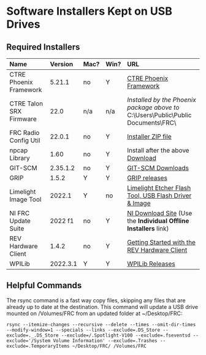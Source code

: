 # Software Installers Kept on USB Drives

## Required Installers

| Name | Version | Mac? | Win? | URL |
| :--- | :------ | :--- | ---- | :-- |
| CTRE Phoenix Framework | 5.21.1 | no | Y | [CTRE Phoenix Framework](https://store.ctr-electronics.com/software/) |
| CTRE Talon SRX Firmware | 22.0 | n/a | n/a | _Installed by the Phoenix package above to_<br>C:\Users\Public\Public Documents\FRC\ |
| FRC Radio Config Util | 22.0.1 | no | Y | [Installer ZIP file](https://firstfrc.blob.core.windows.net/frc2022/Radio/FRC_Radio_Configuration_22_0_1.zip) |
| npcap Library | 1.60 | no | Y | Install after the above [Download](https://npcap.com/#download)|
| GIT-SCM | 2.35.1.2 | no | Y | [GIT-SCM Downloads](https://git-scm.com/download/) |
| GRIP | 1.5.2 | Y | Y | [GRIP releases](https://github.com/WPIRoboticsProjects/GRIP/releases) |
| Limelight Image Tool | 2022.1 | Y | no | [Limelight Etcher Flash Tool, USB Flash Driver & Image](https://limelightvision.io/pages/downloads) |
| NI FRC Update Suite | 2022 f1 | no | Y | [NI Download Site](https://www.ni.com/en-us/support/downloads/drivers/download.frc-game-tools.html#) (Use the **Individual Offline Installers** link) |
| REV Hardware Client | 1.4.2 | no | Y | [Getting Started with the REV Hardware Client](https://docs.revrobotics.com/sparkmax/rev-hardware-client/getting-started-with-the-rev-hardware-client) |
| WPILib | 2022.3.1 | Y | Y | [WPILib Releases](https://github.com/wpilibsuite/allwpilib/releases/) |

## Helpful Commands

The rsync command is a fast way copy files, skipping any files that are already up to date at the destination. This command will update a USB drive mounted on /Volumes/FRC from an updated folder at ~/Desktop/FRC:

`rsync --itemize-changes --recursive --delete --times --omit-dir-times --modify-window=1 --specials --links --exclude=.DS_Store --exclude=._.DS_Store --exclude=/.Spotlight-V100 --exclude=.fseventsd --exclude='/System Volume Information' --exclude=.Trashes --exclude=.TemporaryItems ~/Desktop/FRC/ /Volumes/FRC`
